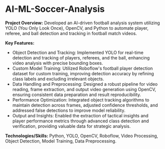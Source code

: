 # AI-ML-Soccer-Analysis

**Project Overview:** Developed an AI-driven football analysis system utilizing YOLO (You Only Look Once), OpenCV, and Python to automate player, referee, and ball detection and tracking in football match videos.

**Key Features:**
- Object Detection and Tracking: Implemented YOLO for real-time detection and tracking of players, referees, and the ball, enhancing video analysis with precise bounding boxes.
- Custom Model Training: Utilized Roboflow's football player detection dataset for custom training, improving detection accuracy by refining class labels and excluding irrelevant objects.
- Data Handling and Preprocessing: Designed a robust pipeline for video reading, frame extraction, and output video generation using OpenCV, ensuring consistent data preparation and result reproducibility.
- Performance Optimization: Integrated object tracking algorithms to maintain detection across frames, adjusted confidence thresholds, and addressed false detections to improve model reliability.
- Output and Insights: Enabled the extraction of tactical insights and player performance metrics through advanced class detection and verification, providing valuable data for strategic analysis.
 
**Technologies/Skills:** Python, YOLO, OpenCV, Roboflow, Video Processing, Object Detection, Model Training, Data Preprocessing.
